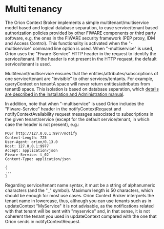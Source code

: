 # Multi tenancy

The Orion Context Broker implements a simple multitenant/multiservice
model based and logical database separation, to ease service/tenant
based authorization policies provided by other FIWARE components or
third party software, e.g. the ones in the FIWARE security framework
(PEP proxy, IDM and Access Control). This functionality is activated
when the "-multiservice" command line option is used. When
"-multiservice" is used, Orion uses the "Fiware-Service" HTTP header in
the request to identify the service/tenant. If the header is not present
in the HTTP request, the default service/tenant is used.

Multitenant/multiservice ensures that the
entities/attributes/subscriptions of one service/tenant are "invisible"
to other services/tentants. For example, queryContext on tenantA space
will never return entities/attributes from tenantB space. This isolation
is based on database separation, which [details are described in the
Installation and Administration
manual](../admin/database_admin.md#multiservicemultitenant-database-separation).

In addition, note that when "-multiservice" is used Orion includes the
"Fiware-Service" header in the notifyContextRequest and
notifyContextAvailability request messages associated to subscriptions
in the given tenant/service (except for the default service/tenant, in
which case the header is not present), e.g.:

    POST http://127.0.0.1:9977/notify
    Content-Length: 725
    User-Agent: orion/0.13.0
    Host: 127.0.0.1:9977
    Accept: application/json
    Fiware-Service: t_02
    Content-Type: application/json

    {
    ...
    }

Regarding service/tenant name syntax, it must be a string of
alphanumeric characters (and the "\_" symbol). Maximum length is 50
characters,
which should be enough for most use cases. Orion Context Broker
interprets the tenant name in lowercase, thus, although you can use
tenants such as in updateContext "MyService" it is not advisable, as the
notifications related with that tenant will be sent with "myservice"
and, in that sense, it is not coherent the tenant you used in
updateContext compared with the one that Orion sends in
notifyContextRequest.

